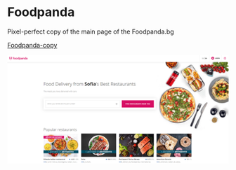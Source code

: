 # Foodpanda

Pixel-perfect copy of the main page of the Foodpanda.bg

[Foodpanda-copy](https://darya-slugina.github.io/Food-panda/.)

![Alt text](/screenshots/1.png?raw=true "My program")
